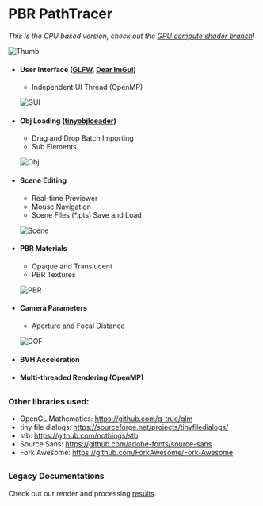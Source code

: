 # PBR PathTracer

_This is the CPU based version, check out the [GPU compute shader branch](https://github.com/JCSaltFish/PBRPathTracer/tree/compute)!_

![Thumb](https://github.com/JCSaltFish/PathTracing/blob/master/doc/thumb.png)
* #### User Interface ([GLFW](https://github.com/glfw/glfw), [Dear ImGui](https://github.com/ocornut/imgui))
  * Independent UI Thread (OpenMP)

  ![GUI](https://github.com/JCSaltFish/PathTracing/blob/master/doc/gui.png)

* #### Obj Loading ([tinyobjloeader](https://github.com/tinyobjloader/tinyobjloader))
  * Drag and Drop Batch Importing
  * Sub Elements

  ![Obj](https://github.com/JCSaltFish/PathTracing/blob/master/doc/obj.png)

* #### Scene Editing
  * Real-time Previewer
  * Mouse Navigation
  * Scene Files (*.pts) Save and Load

  ![Scene](https://github.com/JCSaltFish/PathTracing/blob/master/doc/scene.png)

* #### PBR Materials
  * Opaque and Translucent
  * PBR Textures

  ![PBR](https://github.com/JCSaltFish/PathTracing/blob/master/doc/pbr.png)

* #### Camera Parameters
  * Aperture and Focal Distance

  ![DOF](https://github.com/JCSaltFish/PathTracing/blob/master/doc/dof.png)

* #### BVH Acceleration
* #### Multi-threaded Rendering (OpenMP)

##
### Other libraries used:
* OpenGL Mathematics: https://github.com/g-truc/glm
* tiny file dialogs: https://sourceforge.net/projects/tinyfiledialogs/
* stb: https://github.com/nothings/stb
* Source Sans: https://github.com/adobe-fonts/source-sans
* Fork Awesome: https://github.com/ForkAwesome/Fork-Awesome
##
### Legacy Documentations
Check out our render and processing [results](https://github.com/JCSaltFish/PathTracing/blob/master/doc/Results.pdf).
